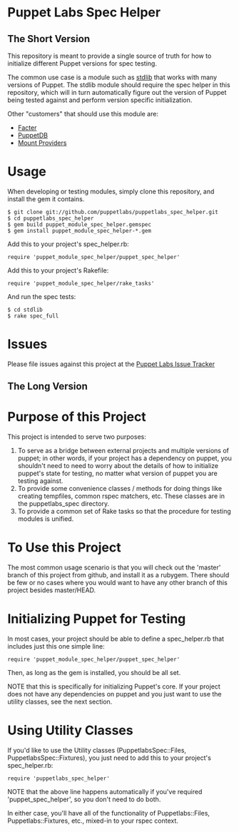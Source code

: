 Puppet Labs Spec Helper
=======================

The Short Version
-----------------

This repository is meant to provide a single source of truth for how to
initialize different Puppet versions for spec testing.

The common use case is a module such as
[stdlib](http://forge.puppetlabs.com/puppetlabs/stdlib) that works with many
versions of Puppet.  The stdlib module should require the spec helper in this
repository, which will in turn automatically figure out the version of Puppet
being tested against and perform version specific initialization.

Other "customers" that should use this module are:

 * [Facter](https://github.com/puppetlabs/facter)
 * [PuppetDB](https://github.com/puppetlabs/puppetdb)
 * [Mount Providers](https://github.com/puppetlabs/puppetlabs-mount_providers)

Usage
=====

When developing or testing modules, simply clone this repository, and install the
gem it contains.

    $ git clone git://github.com/puppetlabs/puppetlabs_spec_helper.git
    $ cd puppetlabs_spec_helper
    $ gem build puppet_module_spec_helper.gemspec
    $ gem install puppet_module_spec_helper-*.gem

Add this to your project's spec_helper.rb:

    require 'puppet_module_spec_helper/puppet_spec_helper'

Add this to your project's Rakefile:

    require 'puppet_module_spec_helper/rake_tasks'

And run the spec tests:

    $ cd stdlib
    $ rake spec_full

Issues
======

Please file issues against this project at the [Puppet Labs Issue
Tracker](http://projects.puppetlabs.com/issues/13595)

The Long Version
----------------

Purpose of this Project
=======================

This project is intended to serve two purposes:

1. To serve as a bridge between external projects and multiple versions of puppet;
   in other words, if your project has a dependency on puppet, you shouldn't need
   to need to worry about the details of how to initialize puppet's state for
   testing, no matter what version of puppet you are testing against.
2. To provide some convenience classes / methods for doing things like creating
   tempfiles, common rspec matchers, etc.  These classes are in the puppetlabs_spec
   directory.
3. To provide a common set of Rake tasks so that the procedure for testing modules
   is unified.

To Use this Project
===================

The most common usage scenario is that you will check out the 'master'
branch of this project from github, and install it as a rubygem.
There should be few or no cases where you would want to have any other
branch of this project besides master/HEAD.

Initializing Puppet for Testing
===============================

In most cases, your project should be able to define a spec_helper.rb that includes
just this one simple line:

    require 'puppet_module_spec_helper/puppet_spec_helper'

Then, as long as the gem is installed, you should be all set.

NOTE that this is specifically for initializing Puppet's core.  If your project does
not have any dependencies on puppet and you just want to use the utility classes,
see the next section.


Using Utility Classes
=====================
If you'd like to use the Utility classes (PuppetlabsSpec::Files,
PuppetlabsSpec::Fixtures), you just need to add this to your project's spec_helper.rb:

    require 'puppetlabs_spec_helper'

NOTE that the above line happens automatically if you've required
'puppet_spec_helper', so you don't need to do both.

In either case, you'll have all of the functionality of Puppetlabs::Files,
Puppetlabs::Fixtures, etc., mixed-in to your rspec context.

